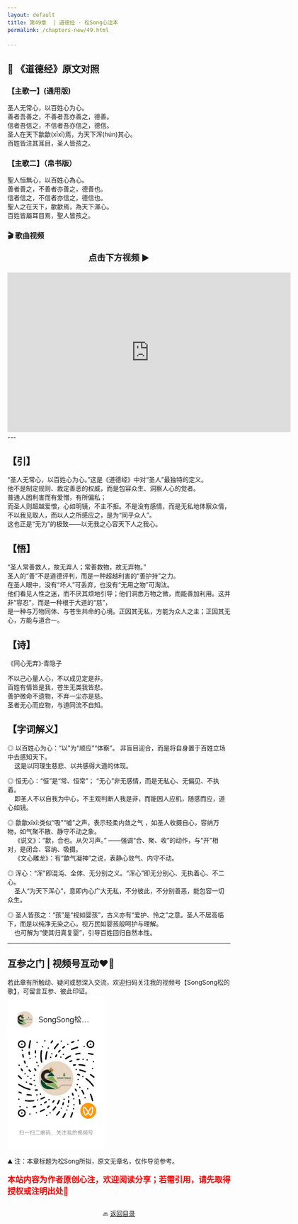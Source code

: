 ```yaml
---
layout: default
title: 第49章  | 道德经 · 松Song心注本
permalink: /chapters-new/49.html

---
```


## 📜 《道德经》原文对照
### 【主歌一】(通用版) 
圣人无常心，以百姓心为心。<br>
善者吾善之，不善者吾亦善之，德善。<br>
信者吾信之，不信者吾亦信之，德信。<br>
圣人在天下歙歙(xīxī)焉，为天下浑(hún)其心。<br>
百姓皆注其耳目，圣人皆孩之。<br>

### 【主歌二】（帛书版）
聖人恒無心，以百姓心為心。<br>
善者善之，不善者亦善之，德善也。<br>
信者信之，不信者亦信之，德信也。<br>
聖人之在天下，歙歙焉，為天下渾心。<br>
百姓皆屬耳目焉，聖人皆孩之。<br>


### 🎬 歌曲视频
<p style="text-align:center; font-size:1.2rem; font-weight:bold;">
  点击下方视频 ▶️
</p>

<iframe
  src="https://streamable.com/e/ugvpw7"
  width="640"
  height="360"
  frameborder="0"
  allowfullscreen
  loading="lazy">
</iframe>
---

## 【引】
“圣人无常心，以百姓心为心。”这是《道德经》中对“圣人”最独特的定义。<br>
他不是制定规则、裁定善恶的权威，而是包容众生、洞察人心的觉者。<br>
普通人因利害而有爱憎，有所偏私；<br>
而圣人则超越爱憎，心如明镜，不主不拒。不是没有感情，而是无私地体察众情，不以我见取人，而以人之所感应之，是为“同乎众人”。<br>
这也正是“无为”的极致——以无我之心容天下人之我心。<br>

## 【悟】
“圣人常善救人，故无弃人；常善救物，故无弃物。”<br>
圣人的“善”不是道德评判，而是一种超越利害的“善护持”之力。<br>
在圣人眼中，没有“坏人”可丢弃，也没有“无用之物”可淘汰。<br>
他们看见人性之迷，而不厌其烦地引导；他们洞悉万物之微，而能善加利用。这并非“容忍”，而是一种根于大道的“慈”，<br>
是一种与万物同体、与苍生共命的心境。正因其无私，方能为众人之主；正因其无心，方能与道合一。<br>

## 【诗】
《同心无弃》·青隐子

不以己心量人心，不以成见定是非。<br>
百姓有情皆是我，苍生无类我皆悲。<br>
善护微命不遗物，不弃一尘亦是慈。<br>
圣者无心而应物，与道同流不自知。<br>

## 【字词解义】

◎ 以百姓心为心：“以”为“顺应”“体察”。 非盲目迎合，而是将自身置于百姓立场中去感知天下。<br>
&nbsp;&nbsp;&nbsp;&nbsp;这是以同理生慈悲、以共感得大道的体现。<br>

◎ 恒无心：“恒”是“常、恒常”； “无心”非无感情，而是无私心、无偏见、不执着。<br>
&nbsp;&nbsp;&nbsp;&nbsp;即圣人不以自我为中心，不主观判断人我是非，而能因人应机，随感而应，道心如镜。<br>

◎ 歙歙xīxī:类似“吸”“嘘”之声，表示轻柔内敛之气 ，如圣人收摄自心，容纳万物，如气聚不散、静守不动之象。<br>
&nbsp;&nbsp;&nbsp;&nbsp;《说文》：“歙，合也。从欠习声。” ——强调“合、聚、收”的动作，与“开”相对，是闭合、容纳、吸摄。<br>
&nbsp;&nbsp;&nbsp;&nbsp;《文心雕龙》：有“歙气凝神”之说，表静心敛气、内守不动。<br>

◎ 浑心：“浑”即混沌、全体、无分别之义。“浑心”即无分别心、无执着心、不二心。<br>
&nbsp;&nbsp;&nbsp;&nbsp;圣人“为天下浑心”，意即内心广大无私，不分彼此，不分别善恶，能包容一切众生。<br>

◎ 圣人皆孩之：“孩”是“视如婴孩”，古义亦有“爱护、怜之”之意。圣人不居高临下，而是以纯净无染之心，视万民如婴孩般呵护与理解。<br>
&nbsp;&nbsp;&nbsp;&nbsp;也可解为“使其归真复婴”，引导百姓回归自然本性。<br>

---
##  互参之门 | 视频号互动❤️🤝

若此章有所触动、疑问或想深入交流，欢迎扫码关注我的视频号【SongSong松的歌】，可留言互参、彼此印证。<br>
<img src="../img/qrcode_songsong.jpg" alt="扫码进入视频号" width="220">

⛰️ 注：本章标题为松Song所拟，原文无章名，仅作导览参考。<br>
<p style="color:red; font-size:18px; font-weight:bold;">
本站内容为作者原创心注，欢迎阅读分享；若需引用，请先取得授权或注明出处🙏
</p>

<p style="text-align:center; margin-top:2em;">
  🔙 <a href="{{ '/' | relative_url }}#catalog">返回目录</a>
</p>
